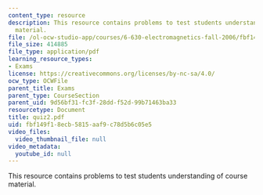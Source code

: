 ```yaml
---
content_type: resource
description: This resource contains problems to test students understanding of course
  material.
file: /ol-ocw-studio-app/courses/6-630-electromagnetics-fall-2006/fbf149f18ecb5815aaf9c78d5b6c05e5_quiz2.pdf
file_size: 414885
file_type: application/pdf
learning_resource_types:
- Exams
license: https://creativecommons.org/licenses/by-nc-sa/4.0/
ocw_type: OCWFile
parent_title: Exams
parent_type: CourseSection
parent_uid: 9d56bf31-fc3f-28dd-f52d-99b71463ba33
resourcetype: Document
title: quiz2.pdf
uid: fbf149f1-8ecb-5815-aaf9-c78d5b6c05e5
video_files:
  video_thumbnail_file: null
video_metadata:
  youtube_id: null
---
```

This resource contains problems to test students understanding of course material.